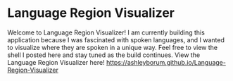 # Language Region Visualizer

Welcome to Language Region Visualizer! I am currently building this application because I was fascinated with spoken languages, and I wanted to visualize where they are spoken in a unique way. Feel free to view the shell I posted here and stay tuned as the build continues. View the Language Region Visualizer here! https://ashleyborum.github.io/Language-Region-Visualizer
